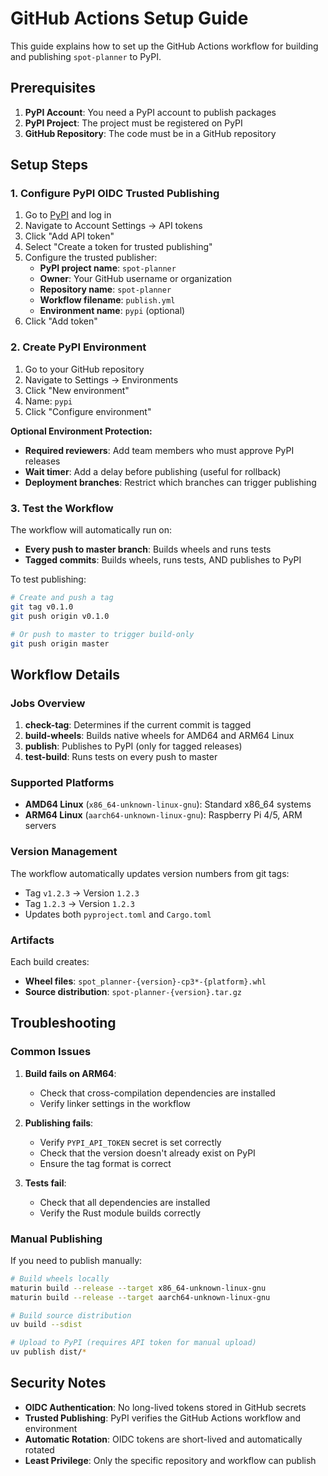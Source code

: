 # GitHub Actions Setup Guide

This guide explains how to set up the GitHub Actions workflow for building and publishing `spot-planner` to PyPI.

## Prerequisites

1. **PyPI Account**: You need a PyPI account to publish packages
2. **PyPI Project**: The project must be registered on PyPI
3. **GitHub Repository**: The code must be in a GitHub repository

## Setup Steps

### 1. Configure PyPI OIDC Trusted Publishing

1. Go to [PyPI](https://pypi.org) and log in
2. Navigate to Account Settings → API tokens
3. Click "Add API token"
4. Select "Create a token for trusted publishing"
5. Configure the trusted publisher:
   - **PyPI project name**: `spot-planner`
   - **Owner**: Your GitHub username or organization
   - **Repository name**: `spot-planner`
   - **Workflow filename**: `publish.yml`
   - **Environment name**: `pypi` (optional)
6. Click "Add token"

### 2. Create PyPI Environment

1. Go to your GitHub repository
2. Navigate to Settings → Environments
3. Click "New environment"
4. Name: `pypi`
5. Click "Configure environment"

**Optional Environment Protection:**

- **Required reviewers**: Add team members who must approve PyPI releases
- **Wait timer**: Add a delay before publishing (useful for rollback)
- **Deployment branches**: Restrict which branches can trigger publishing

### 3. Test the Workflow

The workflow will automatically run on:

- **Every push to master branch**: Builds wheels and runs tests
- **Tagged commits**: Builds wheels, runs tests, AND publishes to PyPI

To test publishing:

```bash
# Create and push a tag
git tag v0.1.0
git push origin v0.1.0

# Or push to master to trigger build-only
git push origin master
```

## Workflow Details

### Jobs Overview

1. **check-tag**: Determines if the current commit is tagged
2. **build-wheels**: Builds native wheels for AMD64 and ARM64 Linux
3. **publish**: Publishes to PyPI (only for tagged releases)
4. **test-build**: Runs tests on every push to master

### Supported Platforms

- **AMD64 Linux** (`x86_64-unknown-linux-gnu`): Standard x86_64 systems
- **ARM64 Linux** (`aarch64-unknown-linux-gnu`): Raspberry Pi 4/5, ARM servers

### Version Management

The workflow automatically updates version numbers from git tags:

- Tag `v1.2.3` → Version `1.2.3`
- Tag `1.2.3` → Version `1.2.3`
- Updates both `pyproject.toml` and `Cargo.toml`

### Artifacts

Each build creates:

- **Wheel files**: `spot_planner-{version}-cp3*-{platform}.whl`
- **Source distribution**: `spot-planner-{version}.tar.gz`

## Troubleshooting

### Common Issues

1. **Build fails on ARM64**:

   - Check that cross-compilation dependencies are installed
   - Verify linker settings in the workflow

2. **Publishing fails**:

   - Verify `PYPI_API_TOKEN` secret is set correctly
   - Check that the version doesn't already exist on PyPI
   - Ensure the tag format is correct

3. **Tests fail**:
   - Check that all dependencies are installed
   - Verify the Rust module builds correctly

### Manual Publishing

If you need to publish manually:

```bash
# Build wheels locally
maturin build --release --target x86_64-unknown-linux-gnu
maturin build --release --target aarch64-unknown-linux-gnu

# Build source distribution
uv build --sdist

# Upload to PyPI (requires API token for manual upload)
uv publish dist/*
```

## Security Notes

- **OIDC Authentication**: No long-lived tokens stored in GitHub secrets
- **Trusted Publishing**: PyPI verifies the GitHub Actions workflow and environment
- **Automatic Rotation**: OIDC tokens are short-lived and automatically rotated
- **Least Privilege**: Only the specific repository and workflow can publish

